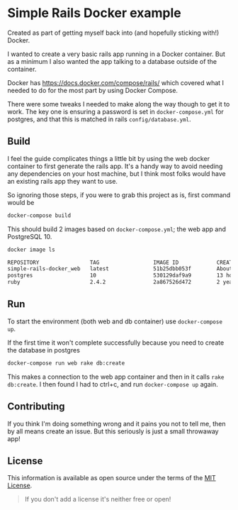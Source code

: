 # Simple Rails Docker example

Created as part of getting myself back into (and hopefully sticking with!) Docker.

I wanted to create a very basic rails app running in a Docker container. But as a minimum I also wanted the app talking to a database outside of the container.

Docker has <https://docs.docker.com/compose/rails/> which covered what I needed to do for the most part by using Docker Compose.

There were some tweaks I needed to make along the way though to get it to work. The key one is ensuring a password is set in `docker-compose.yml` for postgres, and that this is matched in rails `config/database.yml`.

## Build

I feel the guide complicates things a little bit by using the web docker container to first generate the rails app. It's a handy way to avoid needing any dependencies on your host machine, but I think most folks would have an existing rails app they want to use.

So ignoring those steps, if you were to grab this project as is, first command would be

```bash
docker-compose build
```

This should build 2 images based on `docker-compose.yml`; the web app and PostgreSQL 10.

```bash
docker image ls

REPOSITORY                TAG                 IMAGE ID            CREATED             SIZE
simple-rails-docker_web   latest              51b25dbb053f        About an hour ago   843MB
postgres                  10                  530129daf9a9        13 hours ago        255MB
ruby                      2.4.2               2a867526d472        2 years ago         687MB
```

## Run

To start the environment (both web and db container) use `docker-compose up`.

If the first time it won't complete successfully because you need to create the database in postgres

```bash
docker-compose run web rake db:create
```

This makes a connection to the web app container and then in it calls `rake db:create`. I then found I had to ctrl+c, and run `docker-compose up` again.

## Contributing

If you think I'm doing something wrong and it pains you not to tell me, then by all means create an issue. But this seriously is just a small throwaway app!

## License

This information is available as open source under the terms of the [MIT License](http://opensource.org/licenses/MIT).

> If you don't add a license it's neither free or open!
